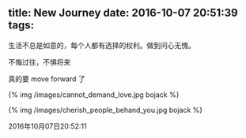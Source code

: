 title: New Journey
date: 2016-10-07 20:51:39
tags:
---

生活不总是如意的，每个人都有选择的权利。做到问心无愧。

不悔过往，不惧将来

真的要 move forward 了


{% img /images/cannot_demand_love.jpg bojack %}


{% img /images/cherish_people_behand_you.jpg bojack %}

2016年10月07日20:52:11